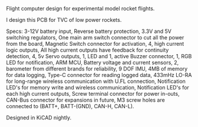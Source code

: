 Flight computer design for experimental model rocket flights.

I design this PCB for TVC of low power rockets.

Specs:
3-12V battery input,
Reverse battery protection,
3.3V and 5V switching regulators,
One main arm switch connector to cut all the power from the board,
Magnetic Switch connector for activation,
4, high current logic outputs,
All high current outputs have feedback for continuity detection,
4, 5v Servo outputs,
1,  LED and 1, active Buzzer connector,
1, RGB LED for notification,
ARM MCU,
Battery voltage and current sensors,
2, barometer from different brands for reliability,
9 DOF IMU,
4MB of memory for data logging,
Type-C connector for reading logged data,
433mHz LO-RA for long-range wireless communication with U.FL connection,
Notification LED's for memory write and wireless communication,
Notification LED's for each high current outputs,
Screw terminal connector for power in-outs,
CAN-Bus connector for expansions in future,
M3 screw holes are connected to (BATT+, BATT-(GND), CAN-H, CAN-L).

Designed in KiCAD nightly.
